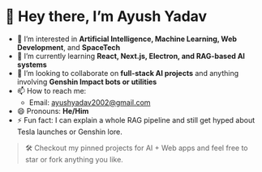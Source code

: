 # 👋 Hey there, I’m Ayush Yadav

- 👀 I’m interested in **Artificial Intelligence, Machine Learning, Web Development**, and **SpaceTech**
- 🌱 I’m currently learning **React, Next.js, Electron, and RAG-based AI systems**
- 💞️ I’m looking to collaborate on **full-stack AI projects** and anything involving **Genshin Impact bots or utilities**
- 📫 How to reach me:  
  - Email: ayushyadav2002@gmail.com    
- 😄 Pronouns: **He/Him**
- ⚡ Fun fact: I can explain a whole RAG pipeline and still get hyped about Tesla launches or Genshin lore.

> 🛠️ Checkout my pinned projects for AI + Web apps and feel free to star or fork anything you like.
